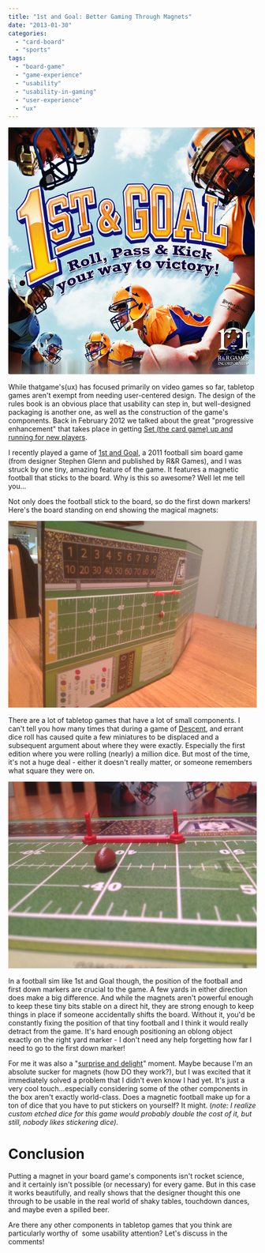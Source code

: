 ```yaml
---
title: "1st and Goal: Better Gaming Through Magnets"
date: "2013-01-30"
categories: 
  - "card-board"
  - "sports"
tags: 
  - "board-game"
  - "game-experience"
  - "usability"
  - "usability-in-gaming"
  - "user-experience"
  - "ux"
---
```


![Box art for 1st and Goal board game](images/firstandgoal-cover.jpg)

While thatgame's(ux) has focused primarily on video games so far, tabletop games aren't exempt from needing user-centered design. The design of the rules book is an obvious place that usability can step in, but well-designed packaging is another one, as well as the construction of the game's components. Back in February 2012 we talked about the great "progressive enhancement" that takes place in getting [Set (the card game) up and running for new players](http://www.thatgamesux.com/set-card-games-can-be-usable-too/).

I recently played a game of [1st and Goal](http://boardgamegeek.com/boardgame/95105/1st-goal), a 2011 football sim board game (from designer Stephen Glenn and published by R&R Games), and I was struck by one tiny, amazing feature of the game. It features a magnetic football that sticks to the board. Why is this so awesome? Well let me tell you...

Not only does the football stick to the board, so do the first down markers! Here's the board standing on end showing the magical magnets:

![1st and Goal board standing on end](images/IMG_0799-e1359509264595.jpg)

There are a lot of tabletop games that have a lot of small components. I can't tell you how many times that during a game of [Descent](http://boardgamegeek.com/boardgame/17226/descent-journeys-in-the-dark), and errant dice roll has caused quite a few miniatures to be displaced and a subsequent argument about where they were exactly. Especially the first edition where you were rolling (nearly) a million dice. But most of the time, it's not a huge deal - either it doesn't really matter, or someone remembers what square they were on.

![Closeup of football and down markers](images/IMG_0798-e1359511495141.jpg)

In a football sim like 1st and Goal though, the position of the football and first down markers are crucial to the game. A few yards in either direction does make a big difference. And while the magnets aren't powerful enough to keep these tiny bits stable on a direct hit, they are strong enough to keep things in place if someone accidentally shifts the board. Without it, you'd be constantly fixing the position of that tiny football and I think it would really detract from the game. It's hard enough positioning an oblong object exactly on the right yard marker - I don't need any help forgetting how far I need to go to the first down marker!

For me it was also a "[surprise and delight](http://alistapart.com/article/personality-in-design)" moment. Maybe because I'm an absolute sucker for magnets (how DO they work?), but I was excited that it immediately solved a problem that I didn't even know I had yet. It's just a very cool touch...especially considering some of the other components in the box aren't exactly world-class. Does a magnetic football make up for a ton of dice that you have to put stickers on yourself? It might. (_note: I realize custom etched dice for this game would probably double the cost of it, but still, nobody likes stickering dice)._

# Conclusion

Putting a magnet in your board game's components isn't rocket science, and it certainly isn't possible (or necessary) for every game. But in this case it works beautifully, and really shows that the designer thought this one through to be usable in the real world of shaky tables, touchdown dances, and maybe even a spilled beer.

Are there any other components in tabletop games that you think are particularly worthy of  some usability attention? Let's discuss in the comments!
